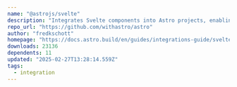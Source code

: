 ```yaml
---
name: "@astrojs/svelte"
description: "Integrates Svelte components into Astro projects, enabling server-side rendering and client-side hydration."
repo_url: "https://github.com/withastro/astro"
author: "fredkschott"
homepage: "https://docs.astro.build/en/guides/integrations-guide/svelte/"
downloads: 23136
dependents: 11
updated: "2025-02-27T13:28:14.559Z"
tags: 
  - integration
---
```

